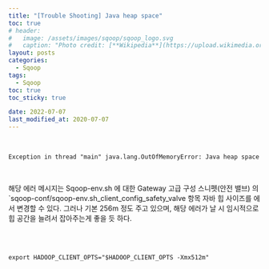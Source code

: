 ```yaml
---
title: "[Trouble Shooting] Java heap space"
toc: true
# header:
#   image: /assets/images/sqoop/sqoop_logo.svg
#   caption: "Photo credit: [**Wikipedia**](https://upload.wikimedia.org/wikipedia/commons/b/b4/Apache_Sqoop_logo.svg)"
layout: posts
categories:
  - Sqoop
tags:
  - Sqoop
toc: true
toc_sticky: true

date: 2022-07-07
last_modified_at: 2020-07-07
---
```


<br>

```bsh
Exception in thread "main" java.lang.OutOfMemoryError: Java heap space
```

<br>



해당 에러 메시지는 Sqoop-env.sh 에 대한 Gateway 고급 구성 스니펫(안전 밸브) 의 `sqoop-conf/sqoop-env.sh_client_config_safety_valve 항목 자바 힙 사이즈를 에서
변경할 수 있다. 그러나 기본 256m 정도 주고 있으며, 해당 에러가 날 시 임시적으로 힙 공간을 늘려서 잡아주는게 좋을 듯 하다.

<br><br>

```bsh
export HADOOP_CLIENT_OPTS="$HADOOP_CLIENT_OPTS -Xmx512m"
```